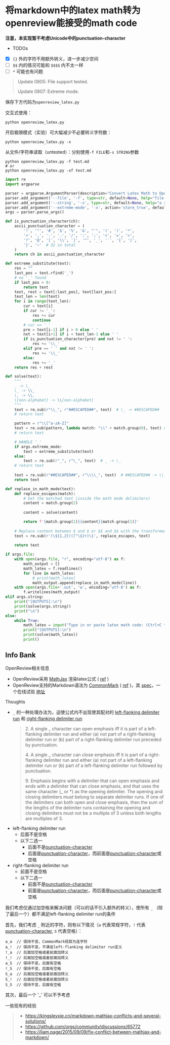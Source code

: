 # 将markdown中的latex math转为openreview能接受的math code

**注意，本实现暂不考虑Unicode中的punctuation-character**

+ TODOs
+ [x] `{}` 外的字符不用额外转义，进一步减少空间
+ [ ] `$$` 内的情况可能和 `$$$$` 内不太一样
+ [ ] `*` 可能也有问题

> Update 0805: File support tested.
> 
> Update 0807: Extreme mode.

保存下方代码为`openreview_latex.py`

交互式使用：
```shell
python openreview_latex.py
```

开启极限模式（实验）可大幅减少不必要转义字符数：
```shell
python openreview_latex.py -x
```

从文件/字符串读取（untested）：分别使用`-f FILE`和`-s STRING`参数
```shell
python openreview_latex.py -f test.md
# or
python openreview_latex.py -xf test.md
```

```python
import re
import argparse

parser = argparse.ArgumentParser(description="Convert Latex Math to Openreview Compatible, default mode is iterative string")
parser.add_argument('--file', '-f', type=str, default=None, help="file containing latex math code")
parser.add_argument('--string', '-s', type=str, default=None, help="a single string containing latex math code wrapped in quotes")
parser.add_argument('--extreme-mode', '-x', action='store_true', default=False, help="reduce to extremes the number of changes (experimental)")
args = parser.parse_args()

def is_punctuation_character(ch):
    ascii_punctuation_character = (
        '!', '"', '#', '$', '%', '&', "'", '(', ')', '*',
        '+', ',', '-', '.', '/', ':', ';', '<', '=', '>',
        '?', '@', '[', '\\', ']', '^', '_', '`', '{', '|',
        '}', '~'  # 32 in total
    )
    return ch in ascii_punctuation_character

def extreme_substitute(text):
    res = ""
    last_pos = text.rfind('_')
    # no '_' found
    if last_pos < 0:
        return text
    text, rest = text[:last_pos], text[last_pos:]
    text_len = len(text)
    for i in range(text_len):
        cur = text[i]
        if cur != '_':
            res += cur
            continue
        # cur == '_'
        pre = text[i-1] if i > 0 else ' '
        nxt = text[i+1] if i < text_len-1 else ' '
        if is_punctuation_character(pre) and nxt != ' ':
            res += '\\_'
        elif pre == ' ' and nxt != ' ':
            res += '\\_'
        else:
            res += '_'
    return res + rest

def solve(text):
    """
    _ -> \_
    \_ -> \\_
    \, -> \\,
    \[non-alphabet] -> \\[non-alphabet]
    """
    text = re.sub(r"\\_", r"##ESCAPED##", text)  # \_ -> ##ESCAPED##
    # return text

    pattern = r"\\[^a-zA-Z]"
    text = re.sub(pattern, lambda match: "\\" + match.group(0), text) # \, -> \\,
    # return text

    # HANDLE '_'
    if args.extreme_mode:
        text = extreme_substitute(text)
    else:
        text = re.sub(r"_", r"\_", text)  # _ -> \_
    # return text
    
    text = re.sub(r"##ESCAPED##", r"\\\\_", text)  # ##ESCAPED## -> \\_
    return text

def replace_in_math_mode(text):
    def replace_escapes(match):
        # Get the matched text (inside the math mode delimiters)
        content = match.group(2)
        
        content = solve(content)

        return f'{match.group(1)}{content}{match.group(1)}'
    
    # Replace content between $ and $ or $$ and $$ with the transformed content
    text = re.sub(r'(\${1,2})([^\$]+)\1', replace_escapes, text)
    
    return text

if args.file:
    with open(args.file, "r", encoding="utf-8") as f:
        math_output = []
        math_latex = f.readlines()
        for line in math_latex:
            # print(math_latex)
            math_output.append(replace_in_math_mode(line))
    with open(args.file+'.out', 'w', encoding='utf-8') as f:
        f.writelines(math_output)
elif args.string:
    print("[OUTPUTS]:\n")
    print(solve(args.string))
    print("\n")
else:
    while True:
        math_latex = input("Type in or paste latex math code: (Ctrl+C to exit)\n")
        print("[OUTPUTS]:\n")
        print(solve(math_latex))
        print()
```

## Info Bank

OpenReview相关信息
+ OpenReview采用 [MathJax](https://docs.mathjax.org/en/latest/index.html) 渲染latex公式 ( [ref](https://docs.openreview.net/reference/openreview-tex/openreview-tex-support) )
+ OpenReview支持的Markdown语法为 [CommonMark](https://commonmark.org/help/) ( [ref](https://docs.openreview.net/how-to-guides/submissions-comments-reviews-and-decisions/how-to-add-formatting-to-reviews-or-comments) )，其 [spec](https://spec.commonmark.org/0.29/)，一个在线试验 [地址](https://spec.commonmark.org/dingus/)

Thoughts
+ `_` 的一种处理办法为，迫使公式内不出现使其配对的 [left-flanking delimiter run](https://spec.commonmark.org/0.29/#left-flanking-delimiter-run) 和 [right-flanking delimiter run](https://spec.commonmark.org/0.29/#right-flanking-delimiter-run)
    > 2\. A single _ character can open emphasis iff it is part of a left-flanking delimiter run and either (a) not part of a right-flanking delimiter run or (b) part of a right-flanking delimiter run preceded by punctuation.
    > 
    > 4\. A single _ character can close emphasis iff it is part of a right-flanking delimiter run and either (a) not part of a left-flanking delimiter run or (b) part of a left-flanking delimiter run followed by punctuation.
    >
    > 9\. Emphasis begins with a delimiter that can open emphasis and ends with a delimiter that can close emphasis, and that uses the same character (_ or *) as the opening delimiter. The opening and closing delimiters must belong to separate delimiter runs. If one of the delimiters can both open and close emphasis, then the sum of the lengths of the delimiter runs containing the opening and closing delimiters must not be a multiple of 3 unless both lengths are multiples of 3.
+ left-flanking delimiter run
  + 后面不是空格
  + 以下二选一
    + 后面不是[punctuation-character](https://spec.commonmark.org/0.29/#punctuation-character)
    + 后面是[punctuation-character](https://spec.commonmark.org/0.29/#punctuation-character)，而前面是[punctuation-character](https://spec.commonmark.org/0.29/#punctuation-character)或空格
+ right-flanking delimiter run
  + 前面不是空格
  + 以下二选一
    + 前面不是[punctuation-character](https://spec.commonmark.org/0.29/#punctuation-character)
    + 前面是[punctuation-character](https://spec.commonmark.org/0.29/#punctuation-character)，而后面是[punctuation-character](https://spec.commonmark.org/0.29/#punctuation-character)或空格

我们考虑仅通过加空格来解决问题（可以的话不引入额外的转义），使所有 `_` （除了最后一个）都不满足left-flanking delimiter run的条件

首先，我们考虑 `_` 附近的字符，则有以下情况（`a` 代表常规字符，`!` 代表[punctuation-character](https://spec.commonmark.org/0.29/#punctuation-character), `S` 代表空格）：
```text
a_a  // 保持不变，CommonMark视其为连字符
a_!  // 保持不变，不满足left-flanking delimiter run定义
!_a  // 后面加空格或者前面加转义
!_!  // 后面加空格或者前面加转义
a_S  // 保持不变，后面有空格
!_S  // 保持不变，后面有空格
S_a  // 后面加空格或者前面加转义
S_!  // 后面加空格或者前面加转义
S_S  // 保持不变，后面有空格
```
其次，最后一个 '_' 可以不予考虑

一些现有的经验
> + https://kingsleyxie.cn/markdown-mathjax-conflicts-and-several-solutions/
> + https://github.com/orgs/community/discussions/65772
> + https://liam.page/2015/09/09/fix-conflict-between-mathjax-and-markdown/
